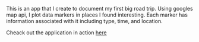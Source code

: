 This is an app that I create to document my first big road trip. Using googles map api, I plot data markers in places I found interesting. Each marker has information associated with it including type, time, and location. 

Cheack out the application in action <a href="http://54.165.129.99/RoadTrip2015/Map.html">here<a/>
